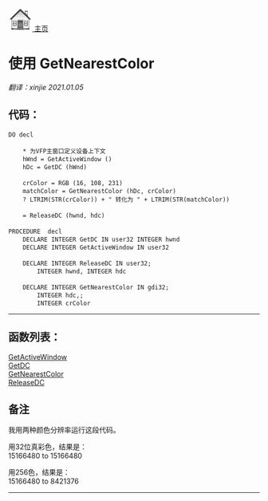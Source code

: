 [<img src="../images/home.png"> 主页 ](https://github.com/VFP9/Win32API)  

# 使用 GetNearestColor
_翻译：xinjie  2021.01.05_

## 代码：
```foxpro  
DO decl

	* 为VFP主窗口定义设备上下文
	hWnd = GetActiveWindow ()
	hDc = GetDC (hWnd)
	
	crColor = RGB (16, 108, 231)
	matchColor = GetNearestColor (hDc, crColor)
	? LTRIM(STR(crColor)) + " 转化为 " + LTRIM(STR(matchColor))

	= ReleaseDC (hwnd, hdc)

PROCEDURE  decl
    DECLARE INTEGER GetDC IN user32 INTEGER hwnd
    DECLARE INTEGER GetActiveWindow IN user32

	DECLARE INTEGER ReleaseDC IN user32;
		INTEGER hwnd, INTEGER hdc

    DECLARE INTEGER GetNearestColor IN gdi32;
		INTEGER hdc,;
		INTEGER crColor  
```  
***  


## 函数列表：
[GetActiveWindow](../libraries/user32/GetActiveWindow.md)  
[GetDC](../libraries/user32/GetDC.md)  
[GetNearestColor](../libraries/gdi32/GetNearestColor.md)  
[ReleaseDC](../libraries/user32/ReleaseDC.md)  

## 备注
我用两种颜色分辨率运行这段代码。  
  
用32位真彩色，结果是：  
15166480 to 15166480  
  
用256色，结果是：  
15166480 to 8421376  
  
***  

